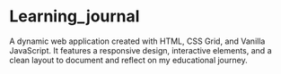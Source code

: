 # Learning_journal
A dynamic web application created with HTML, CSS Grid, and Vanilla JavaScript. It features a responsive design, interactive elements, and a clean layout to document and reflect on my educational journey.
